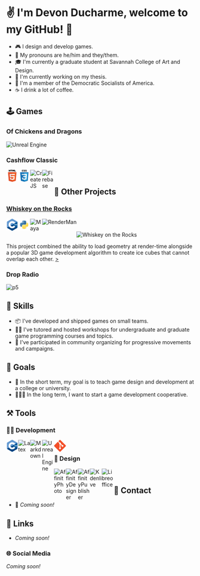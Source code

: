 <link href="https://cdn.jsdelivr.net/npm/remixicon@2.5.0/fonts/remixicon.css" rel="stylesheet">

# ✌️ I'm Devon Ducharme, welcome to my GitHub! 🐙

- 🎮 I design and develop games.
- 🧔 My pronouns are he/him and they/them.
- 🎓 I'm currently a graduate student at Savannah College of Art and Design.
- 📝 I'm currently working on my thesis.
- 🌹 I'm a member of the Democratic Socialists of America.
- ☕ I drink a lot of coffee.

## 🕹️ Games

### Of Chickens and Dragons

<img alt="Unreal Engine" width="32px" src="https://vectorified.com/images/epic-games-icon-35.png" />

### Cashflow Classic

<img align="left" alt="HTML5" width="32px" src="https://raw.githubusercontent.com/github/explore/80688e429a7d4ef2fca1e82350fe8e3517d3494d/topics/html/html.png" />
<img align="left" alt="CSS3" width="32px" src="https://raw.githubusercontent.com/github/explore/80688e429a7d4ef2fca1e82350fe8e3517d3494d/topics/css/css.png" />
<img align="left" alt="CreateJS" width="32px" src="https://avatars0.githubusercontent.com/u/1497318?s=200&v=4" />
<img align="left" alt="Firebase" width="32px" src="https://coronalabs.com/wordpress/wp-content/uploads/2017/04/Firebase_16-logo.png" />

<br />

## 💾 Other Projects

### [Whiskey on the Rocks][WhiskeyOnTheRocks]

<img align="left" alt="CPP" width="32px" src="https://github.com/devicons/devicon/raw/master/icons/cplusplus/cplusplus-original.svg" />
<img align="left" alt="Python" width="32px" src="https://raw.githubusercontent.com/github/explore/80688e429a7d4ef2fca1e82350fe8e3517d3494d/topics/python/python.png" />
<img align="left" alt="Maya" width="32px" src="https://javiscomputers.com/wp-content/uploads/2019/04/maya-3d-2017-logo-icon-vector.png" />
<img align="left" alt="RenderMan" height="38px" src="https://img2.pngio.com/pixars-renderman-news-renderman-at-siggraph-2019-renderman-png-512_512.png" />

<br />
<br />

<img alt="Whiskey on the Rocks" width="480px" src="https://raw.githubusercontent.com/DevonDGithub/WhiskeyOnTheRocks/master/Images/whiskey.jpg" />

This project combined the ability to load geometry at render-time alongside a popular 3D game development algorithm to create ice cubes that cannot overlap each other. [>][WhiskeyOnTheRocks]

### Drop Radio

<img alt="p5" width="32px" src="https://p5js.org/assets/img/p5js.svg" />

<br />

## 🤹 Skills

- 📦 I've developed and shipped games on small teams.
- 👨‍🏫 I've tutored and hosted workshops for undergraduate and graduate game programming courses and topics.
- 🤝 I've participated in community organizing for progressive movements and campaigns.

## 🥅 Goals

- 🏫 In the short term, my goal is to teach game design and development at a college or university.
- 🧑‍🤝‍🧑 In the long term, I want to start a game development cooperative.

## ⚒️ Tools

### 👨‍💻 Development

<img align="left" alt="CPP" width="32px" src="https://github.com/devicons/devicon/raw/master/icons/cplusplus/cplusplus-original.svg" />
<img align="left" alt="Latex" width="32px" src="https://upload.wikimedia.org/wikipedia/commons/thumb/e/ec/Antu_texmaker.svg/512px-Antu_texmaker.svg.png" />
<img align="left" alt="Markdown" width="32px" src="https://img.icons8.com/nolan/2x/markdown.png" />
<img align="left" alt="Unreal Engine" width="32px" src="https://vectorified.com/images/epic-games-icon-35.png" />
<img align="left" alt="Git" width="32px" src="https://github.com/devicons/devicon/raw/master/icons/git/git-original.svg" />

<br /> 

### 📐 Design

<img align="left" alt="AffinityPhoto" width="32px" src="http://www.timtyson.us/wordpress/wp-content/uploads/2015/12/Affinity-Photo-App-Icon.png" />
<img align="left" alt="AffinityDesigner" width="32px" src="https://upload.wikimedia.org/wikipedia/commons/f/fe/Affinity-Designer.png" />
<img align="left" alt="AffinityPublisher" width="32px" src="https://upload.wikimedia.org/wikipedia/commons/7/78/Affinity-publisher-icon-1080.png" />
<img align="left" alt="Kdenlive" width="32px" src="https://seeklogo.com/images/K/kdenlive-logo-CAAD792F3F-seeklogo.com.png" />
<img align="left" alt="Libreoffice" width="32px" src="https://dl2.macupdate.com/images/icons256/35446.png?d=1519935795" />

<br />

## 💬 Contact

- 📧 *Coming soon!*

## 🔗 Links

- *Coming soon!*

### 🌐 Social Media

*Coming soon!*

<!-- Links -->
[WhiskeyOnTheRocks]: https://github.com/DevonDGithub/WhiskeyOnTheRocks

